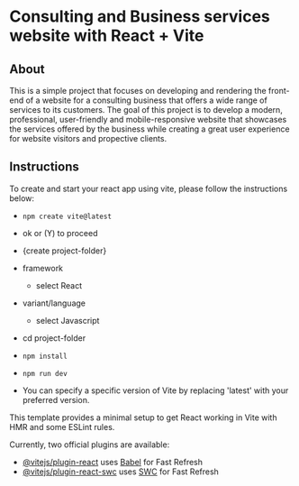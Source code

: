 # Consulting and Business services website with React + Vite

## About
This is a simple project that focuses on developing and rendering the front-end of a website for a consulting business that offers a wide range of services to its customers. The goal of this project is to develop a modern, professional, user-friendly and mobile-responsive website that showcases the services offered by the business while creating a great user experience for website visitors and propective clients.



## Instructions
To create and start your react app using vite, please follow the instructions below:
- `npm create vite@latest`
- ok or (Y) to proceed
- {create project-folder}
- framework
	- select React
- variant/language
	- select Javascript
- cd project-folder
- `npm install`
- `npm run dev`


- You can specify a specific version of Vite by replacing 'latest' with your preferred version.




This template provides a minimal setup to get React working in Vite with HMR and some ESLint rules.

Currently, two official plugins are available:

- [@vitejs/plugin-react](https://github.com/vitejs/vite-plugin-react/blob/main/packages/plugin-react/README.md) uses [Babel](https://babeljs.io/) for Fast Refresh
- [@vitejs/plugin-react-swc](https://github.com/vitejs/vite-plugin-react-swc) uses [SWC](https://swc.rs/) for Fast Refresh
